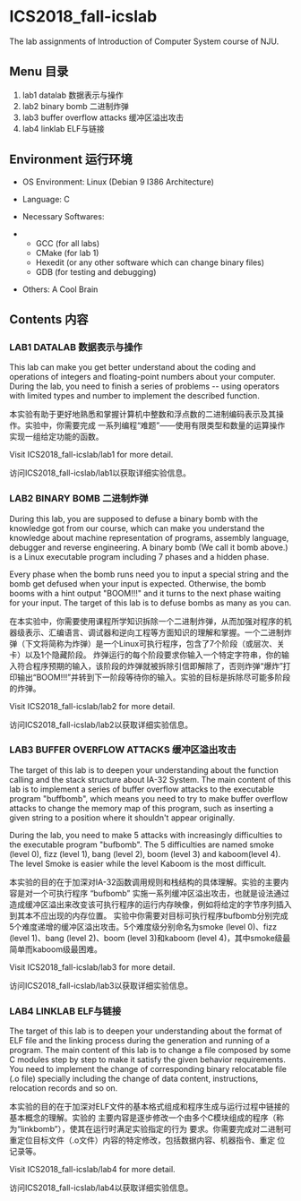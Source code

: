 # ICS2018_fall-icslab
The lab assignments of Introduction of Computer System course of NJU.

## Menu 目录

1. lab1 datalab 数据表示与操作
2. lab2 binary bomb 二进制炸弹
3. lab3 buffer overflow attacks 缓冲区溢出攻击
4. lab4 linklab ELF与链接



## Environment 运行环境

- OS Environment: Linux (Debian 9 I386 Architecture)
- Language: C
- Necessary Softwares: 
- - GCC (for all labs)
  - CMake (for lab 1)
  - Hexedit (or any other software which can change binary files)
  - GDB (for testing and debugging)

- Others: A Cool Brain

 

## Contents 内容

### LAB1 DATALAB 数据表示与操作

This lab can make you get better understand about the coding and operations of integers and floating-point numbers about your computer. During the lab, you need to finish a series of problems -- using operators with limited types and number to implement the described function.

本实验有助于更好地熟悉和掌握计算机中整数和浮点数的二进制编码表示及其操作。实验中，你需要完成
一系列编程“难题”——使用有限类型和数量的运算操作实现一组给定功能的函数。

Visit ICS2018_fall-icslab/lab1 for more detail.

访问ICS2018_fall-icslab/lab1以获取详细实验信息。



### LAB2 BINARY BOMB 二进制炸弹

During this lab, you are supposed to defuse a binary bomb with the knowledge got from our course, which can make you understand the knowledge about machine representation of programs, assembly language, debugger and reverse engineering. A binary bomb (We call it bomb above.) is a Linux executable program including 7 phases and a hidden phase. 

Every phase when the bomb runs need you to input a special string and the bomb get defused when your input is expected. Otherwise, the bomb booms with a hint output "BOOM!!!" and it turns to the next phase waiting for your input. The target of this lab is to defuse bombs as many as you can.  

在本实验中，你需要使用课程所学知识拆除一个二进制炸弹，从而加强对程序的机器级表示、汇编语言、调试器和逆向工程等方面知识的理解和掌握。一个二进制炸弹（下文将简称为炸弹）是一个Linux可执行程序，包含了7个阶段（或层次、关卡）以及1个隐藏阶段。
炸弹运行的每个阶段要求你输入一个特定字符串，你的输入符合程序预期的输入，该阶段的炸弹就被拆除引信即解除了，否则炸弹“爆炸”打印输出“BOOM!!!”并转到下一阶段等待你的输入。实验的目标是拆除尽可能多阶段的炸弹。

Visit ICS2018_fall-icslab/lab2 for more detail.

访问ICS2018_fall-icslab/lab2以获取详细实验信息。



### LAB3 BUFFER OVERFLOW ATTACKS 缓冲区溢出攻击

The target of this lab is to deepen your understanding about the function calling and the stack structure about IA-32 System. The main content of this lab is to implement a series of buffer overflow attacks to the executable program "buffbomb", which means you need to try to make buffer overflow attacks to change the memory map of this program, such as inserting a given string to a position where it shouldn't appear originally.

During the lab, you need to make 5 attacks with increasingly difficulties to the executable program "bufbomb". The 5 difficulties are named smoke (level 0), fizz (level 1), bang (level 2), boom (level 3) and kaboom(level 4). The level Smoke is easier while the level Kaboom is the most difficult.

本实验的目的在于加深对IA-32函数调用规则和栈结构的具体理解。实验的主要内容是对一个可执行程序 “bufbomb” 实施一系列缓冲区溢出攻击，也就是设法通过造成缓冲区溢出来改变该可执行程序的运行内存映像，例如将给定的字节序列插入到其本不应出现的内存位置。
实验中你需要对目标可执行程序bufbomb分别完成5个难度递增的缓冲区溢出攻击。5个难度级分别命名为smoke (level 0)、fizz (level 1)、bang (level 2)、boom (level 3)和kaboom (level 4)，其中smoke级最简单而kaboom级最困难。

Visit ICS2018_fall-icslab/lab3 for more detail.

访问ICS2018_fall-icslab/lab3以获取详细实验信息。



### LAB4 LINKLAB ELF与链接

The target of this lab is to deepen your understanding about the format of ELF file and the linking process during the generation and running of a program. The main content of this lab is to change a file composed by some C modules step by step to make it satisfy the given behavior requirements. You need to implement the change of corresponding binary relocatable file (.o file) specially including the change of data content, instructions, relocation records and so on.

本实验的目的在于加深对ELF文件的基本格式组成和程序生成与运行过程中链接的基本概念的理解。实验的
主要内容是逐步修改一个由多个C模块组成的程序（称为“linkbomb”），使其在运行时满足实验指定的行为
要求。你需要完成对二进制可重定位目标文件（.o文件）内容的特定修改，包括数据内容、机器指令、重定
位记录等。

Visit ICS2018_fall-icslab/lab4 for more detail.

访问ICS2018_fall-icslab/lab4以获取详细实验信息。